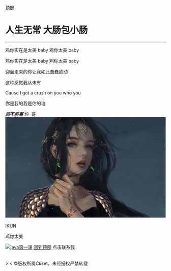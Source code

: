 <html lang="en">
<head>   
    <meta charset="UTF-8">
    <title>Ckset</title>
</head>
<body>
<a id="top">顶部</a>

<h1>人生无常 大肠包小肠</h1>
<hr>
<p>鸡你实在是太美 baby 鸡你太美 baby</p>
<p>鸡你实在是太美 baby 鸡你太美 baby</p>
<p>迎面走来的你让我如此蠢蠢欲动</p>
<p>这种感觉我从未有</p>
<p>Cause I got a crush on you who you<p>
<p>你是我的我是你的谁</p>

<strong><em>厉不厉害</em></strong>
坤&nbsp;&nbsp;哥
<img src="https://github.com/Ckset/Java/blob/main/R-C.jpg?raw=true" alt="java第一课" title="悬停">

<a href="https://www.bilibili.com/video/BV1GJ411x7h7?spm_id_from=333.337.search-card.all.click&vd_source=2960e613ff7b5b796f803e455eb7ee7f" style="text-decoration: none;" target="_blank">IKUN</a>
    
<a href="https://win-web-ri01-sycdn.kuwo.cn/bd114ad9036112d5e7e19ac6f2b01b68/6328928b/resource/n1/87/57/3082041059.mp3" style="text-decoration: none">鸡你太美</a>
<br>

<a href="https://space.bilibili.com/302290376/favlist"> <img src="https://p1.ssl.qhimg.com/t0101e7c3607ca73485.jpg" alt="java第一课" title="悬停"></a>
<a href="#top">回到顶部</a>
<a href="mailto:2815741635@qq.com" style="text-decoration: none;"> 点击联系我</a>

<audio 
            autoplay="autoplay"
            loop="loop"
            preload="auto"
            src="https://win-web-ri01-sycdn.kuwo.cn/5a1b95b269ed938202b2a99e0f7615a2/63292574/resource/n1/87/57/3082041059.mp3">
    </audio>    
&gt;
&lt;
&copy;版权所属Ckset，未经授权严禁转载


